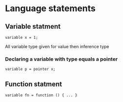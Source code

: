 # Language statements

## Variable statment

```aurora
variable x = 1;
```

All variable type given for value then inference type

### Declaring a variable with type equals a pointer

```aurora
variable p = pointer x;
```


## Function statment

```aurora
variable fn = function () { ... }
```
